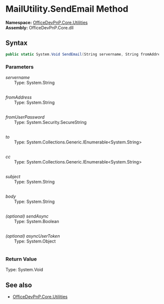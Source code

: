 # MailUtility.SendEmail Method  
**Namespace:** [OfficeDevPnP.Core.Utilities](OfficeDevPnP.Core.Utilities.md)  
**Assembly:** OfficeDevPnP.Core.dll  
## Syntax
```C#
public static System.Void SendEmail(String servername, String fromAddress, SecureString fromUserPassword, IEnumerable<String> to, IEnumerable<String> cc, String subject, String body, Boolean sendAsync, Object asyncUserToken)
```
### Parameters
*servername*  
&emsp;&emsp;Type: System.String  
&emsp;&emsp;  
  
*fromAddress*  
&emsp;&emsp;Type: System.String  
&emsp;&emsp;  
  
*fromUserPassword*  
&emsp;&emsp;Type: System.Security.SecureString  
&emsp;&emsp;  
  
*to*  
&emsp;&emsp;Type: System.Collections.Generic.IEnumerable<System.String>  
&emsp;&emsp;  
  
*cc*  
&emsp;&emsp;Type: System.Collections.Generic.IEnumerable<System.String>  
&emsp;&emsp;  
  
*subject*  
&emsp;&emsp;Type: System.String  
&emsp;&emsp;  
  
*body*  
&emsp;&emsp;Type: System.String  
&emsp;&emsp;  
  
*(optional) sendAsync*  
&emsp;&emsp;Type: System.Boolean  
&emsp;&emsp;  
  
*(optional) asyncUserToken*  
&emsp;&emsp;Type: System.Object  
&emsp;&emsp;  
  
### Return Value
Type: System.Void  

## See also
- [OfficeDevPnP.Core.Utilities](OfficeDevPnP.Core.Utilities.md)
